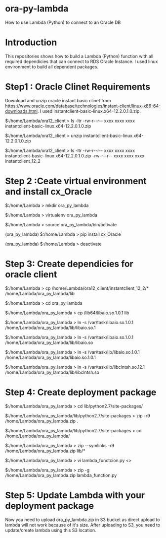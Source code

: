 # ora-py-lambda
How to use Lambda (Python) to connect to an Oracle DB

# Introduction 
This repositories shows how to build a Lambda (Python) function with all required dependicies that can connect to RDS Oracle Instance.
I used linux environment to build all dependent packages.

# Step1 : Oracle Clinet Requirements
Download and unzip oracle instant basic clinet from https://www.oracle.com/database/technologies/instant-client/linux-x86-64-downloads.html. I used instantclient-basic-linux.x64-12.2.0.1.0.zip.

$:/home/Lambda/ora12_client > ls -ltr 
-rw-r--r-- xxxx xxxx xxxx instantclient-basic-linux.x64-12.2.0.1.0.zip

$:/home/Lambda/ora12_client > unzip instantclient-basic-linux.x64-12.2.0.1.0.zip

$:/home/Lambda/ora12_client > ls -ltr 
-rw-r--r-- xxxx xxxx xxxx instantclient-basic-linux.x64-12.2.0.1.0.zip
-rw-r--r-- xxxx xxxx xxxx instantclient_12_2


# Step 2 :Ceate virtual environment and install cx_Oracle
$:/home/Lambda > mkdir ora_py_lambda

$:/home/Lambda > virtualenv ora_py_lambda

$:/home/Lambda > source ora_py_lambda/bin/activate

(ora_py_lambda) $:/home/Lambda > pip install cx_Oracle

(ora_py_lambda) $:/home/Lambda > deactivate

# Step 3: Create dependicies for oracle client
$:/home/Lambda > cp /home/Lambda/ora12_client/instantclient_12_2/*  /home/Lambda/ora_py_lambda/lib

$:/home/Lambda > cd ora_py_lambda

$:/home/Lambda/ora_py_lambda > cp /lib64/libaio.so.1.0.1 lib

$:/home/Lambda/ora_py_lambda > ln -s /var/task/libaio.so.1.0.1 /home/Lambda/ora_py_lambda/lib/libaio.so.1

$:/home/Lambda/ora_py_lambda > ln -s /var/task/libaio.so.1.0.1 /home/Lambda/ora_py_lambda/lib/libaio.so

$:/home/Lambda/ora_py_lambda > ln -s /var/task/lib/libaio.so.1.0.1 /home/Lambda/ora_py_lambda/libaio.so.1.0.1

$:/home/Lambda/ora_py_lambda > ln -s /var/task/lib/libclntsh.so.12.1 /home/Lambda/ora_py_lambda/lib/libclntsh.so

# Step 4: Create deployment package
$:/home/Lambda/ora_py_lambda > cd lib/python2.7/site-packages/

$:/home/Lambda/ora_py_lambda/lib/python2.7/site-packages > zip -r9 /home/Lambda/ora_py_lambda.zip .

$:/home/Lambda/ora_py_lambda/lib/python2.7/site-packages > cd /home/Lambda/ora_py_lambda/

$:/home/Lambda/ora_py_lambda >  zip --symlinks -r9 /home/Lambda/ora_py_lambda.zip lib/*

$:/home/Lambda/ora_py_lambda > vi lambda_functcion.py <<put yout python code here in this file>>

$:/home/Lambda/ora_py_lambda > zip -g /home/Lambda/ora_py_lambda.zip lambda_function.py

# Step 5: Update Lambda with your deployment package
Now you need to upload ora_py_lambda.zip in S3 bucket as direct upload to lambda will not work because of it's size. After uploading to S3, you need to update/create lambda using this S3 location.




